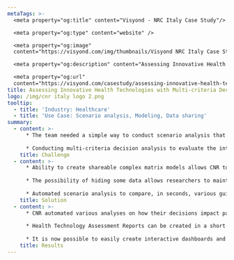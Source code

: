 ```yaml
---
metaTags: >-
  <meta property="og:title" content="Visyond - NRC Italy Case Study"/>

  <meta property="og:type" content="website" />

  <meta property="og:image"
  content="https://visyond.com/img/thumbnails/Visyond NRC Italy Case Study thumbnail 1200x628.png"/>

  <meta property="og:description" content="Assessing Innovative Health Technologies with Multi-criteria Decision Analysis"/>

  <meta property="og:url"
  content="https://visyond.com/casestudy/assessing-innovative-health-technologies-with-multi-criteria-decision-analysis/" />
title: Assessing Innovative Health Technologies with Multi-criteria Decision Analysis
logo: /img/cnr italy logo 2.png
tooltip:
  - title: 'Industry: Healthcare'
  - title: 'Use Case: Scenario analysis, Modeling, Data sharing'
summary:
  - content: >- 
      * The team needed a simple way to conduct scenario analysis that can be shared among colleagues and stakeholders in the healthcare industry.
      
      * Conducting multi-criteria decision analysis to evaluate the introduction of innovative health technologies in Italy’s hospitals.
    title: Challenge
  - content: >-
      * Ability to create shareable complex matrix models allows CNR to be always updated on their latest health technology assessments.
  
      * The possibility of hiding some data allows researchers to maintain the most complete objectivity in their evaluations.
      
      * Automated scenario analysis to compare, in seconds, various guidelines for patients with congenital or rare diseases.
    title: Solution
  - content: >- 
      * CNR automated various analyses on how their decisions impact patients’ health and hospital budgets.
      
      * Health Technology Assessment Reports can be created in a short amount of time and the results can be immediately shared with top management. Visyond being cloud-based makes it a great tool for remote collaboration.
      
      * It is now possible to easily create interactive dashboards and modify them in real-time with variable parameters.
    title: Results
---
```

